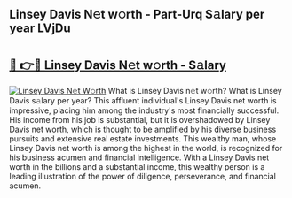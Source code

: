 ## Linsey Davis N𝚎t w𝚘rth - Part-Urq S𝚊lary per year LVjDu

# <h2><a href="http://gc2lej.nevu.top/?p=Linsey+Davis">🔗 👉🔴 Linsey Davis N𝚎t w𝚘rth - S𝚊lary</a></h2>

[![Linsey Davis N𝚎t W𝚘rth](https://i.imgur.com/Oavwk0R.jpeg)](http://gc2lej.nevu.top/?p=Linsey+Davis)
What is Linsey Davis n𝚎t w𝚘rth? What is Linsey Davis s𝚊lary per year?
This affluent individual's Linsey Davis net worth is impressive, placing him among the industry's most financially successful. His income from his job is substantial, but it is overshadowed by Linsey Davis net worth, which is thought to be amplified by his diverse business pursuits and extensive real estate investments. This wealthy man, whose Linsey Davis net worth is among the highest in the world, is recognized for his business acumen and financial intelligence. With a Linsey Davis net worth in the billions and a substantial income, this wealthy person is a leading illustration of the power of diligence, perseverance, and financial acumen.
